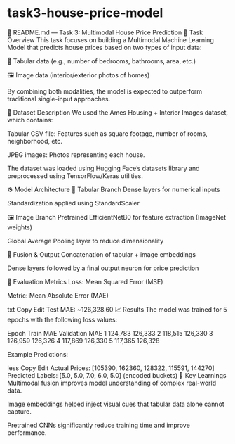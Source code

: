 # task3-house-price-model
📘 README.md — Task 3: Multimodal House Price Prediction
📌 Task Overview
This task focuses on building a Multimodal Machine Learning Model that predicts house prices based on two types of input data:

🧮 Tabular data (e.g., number of bedrooms, bathrooms, area, etc.)

🖼️ Image data (interior/exterior photos of homes)

By combining both modalities, the model is expected to outperform traditional single-input approaches.

📂 Dataset Description
We used the Ames Housing + Interior Images dataset, which contains:

Tabular CSV file: Features such as square footage, number of rooms, neighborhood, etc.

JPEG images: Photos representing each house.

The dataset was loaded using Hugging Face’s datasets library and preprocessed using TensorFlow/Keras utilities.

⚙️ Model Architecture
🔢 Tabular Branch
Dense layers for numerical inputs

Standardization applied using StandardScaler

🖼️ Image Branch
Pretrained EfficientNetB0 for feature extraction (ImageNet weights)

Global Average Pooling layer to reduce dimensionality

🔗 Fusion & Output
Concatenation of tabular + image embeddings

Dense layers followed by a final output neuron for price prediction

🧪 Evaluation Metrics
Loss: Mean Squared Error (MSE)

Metric: Mean Absolute Error (MAE)

txt
Copy
Edit
Test MAE: ~126,328.60
📈 Results
The model was trained for 5 epochs with the following loss values:

Epoch	Train MAE	Validation MAE
1	124,783	126,333
2	118,515	126,330
3	126,959	126,326
4	117,869	126,330
5	117,365	126,328

Example Predictions:

less
Copy
Edit
Actual Prices:     [105390, 162360, 128322, 115591, 144270]
Predicted Labels:  [5.0, 5.0, 7.0, 6.0, 5.0]   (encoded buckets)
🧠 Key Learnings
Multimodal fusion improves model understanding of complex real-world data.

Image embeddings helped inject visual cues that tabular data alone cannot capture.

Pretrained CNNs significantly reduce training time and improve performance.

